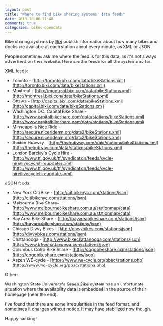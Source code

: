 ```yaml
---
layout: post
title: "Where to find bike sharing systems' data feeds"
date: 2013-10-06 11:48
comments: true
categories: bikes opendata
---
```


Bike sharing systems by [Bixi](http://publicbikesystem.com) publish
information about how many bikes and docks are available at each station
about every minute, as XML or JSON.

People sometimes ask me where the feed is for this data, as it's not
always advertised on their website. Here are the feeds for all the
systems so far:

XML feeds:

* Toronto - [http://toronto.bixi.com/data/bikeStations.xml](http://toronto.bixi.com/data/bikeStations.xml)
* Montreal - [http://montreal.bixi.com/data/bikeStations.xml](http://montreal.bixi.com/data/bikeStations.xml)
* Ottawa - [http://capital.bixi.com/data/bikeStations.xml](http://capital.bixi.com/data/bikeStations.xml)
* Washington D.C. Capital Bike Share - [http://www.capitalbikeshare.com/data/stations/bikeStations.xml](http://www.capitalbikeshare.com/data/stations/bikeStations.xml)
* Minneapolis Nice Ride - [http://secure.niceridemn.org/data2/bikeStations.xml](http://secure.niceridemn.org/data2/bikeStations.xml)
* Boston Hubway - [http://thehubway.com/data/stations/bikeStations.xml](http://thehubway.com/data/stations/bikeStations.xml)
* London Barclay's Cycle Hire - [http://www.tfl.gov.uk/tfl/syndication/feeds/cycle-hire/livecyclehireupdates.xml](http://www.tfl.gov.uk/tfl/syndication/feeds/cycle-hire/livecyclehireupdates.xml)

JSON feeds:

* New York Citi Bike - [http://citibikenyc.com/stations/json](http://citibikenyc.com/stations/json)
* Melbourne Bike Share-  [http://www.melbournebikeshare.com.au/stationmap/data](http://www.melbournebikeshare.com.au/stationmap/data)
* Bay Area Bike Share - [http://bayareabikeshare.com/stations/json](http://bayareabikeshare.com/stations/json)
* Chicago Divvy Bikes - [http://divvybikes.com/stations/json](http://divvybikes.com/stations/json)
* Chattanooga - [http://www.bikechattanooga.com/stations/json](http://www.bikechattanooga.com/stations/json)
* Columbus CoGo Bike Share - [http://cogobikeshare.com/stations/json](http://cogobikeshare.com/stations/json)
* Aspen WE-cycle - [https://www.we-cycle.org/pbsc/stations.php](https://www.we-cycle.org/pbsc/stations.php)

Other:

Washington State University's [Green Bike](http://www.greenbike.wsu.edu/) system
has an unfortunate situation where the availability data is embedded in
the source of their homepage (near the end).

I've found that there are some irregularities in the feed format, and
sometimes it changes without notice. It may have stabilized now though.

Happy hacking!
